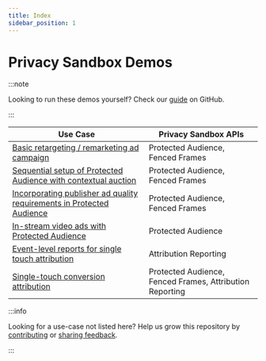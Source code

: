 ```yaml
---
title: Index
sidebar_position: 1
---
```


# Privacy Sandbox Demos

:::note

Looking to run these demos yourself? Check our [guide](https://github.com/privacysandbox/privacy-sandbox-demos/blob/main/README.md) on GitHub.

:::

| **Use Case**                                                                                               | **Privacy Sandbox APIs**                                 |
| ---------------------------------------------------------------------------------------------------------- | -------------------------------------------------------- |
| [Basic retargeting / remarketing ad campaign](demos/retargeting-remarketing.md)                            | Protected Audience, Fenced Frames                        |
| [Sequential setup of Protected Audience with contextual auction](demos/sequential-auction-setup.md)        | Protected Audience, Fenced Frames                        |
| [Incorporating publisher ad quality requirements in Protected Audience](demos/publisher-ad-quality-req.md) | Protected Audience, Fenced Frames                        |
| [In-stream video ads with Protected Audience](demos/instream-video-ad.md)                                  | Protected Audience                                       |
| [Event-level reports for single touch attribution](demos/single-touch-event-level-report.md)               | Attribution Reporting                                    |
| [Single-touch conversion attribution](demos/single-touch-conversion-attribution.md)                        | Protected Audience, Fenced Frames, Attribution Reporting |

:::info

Looking for a use-case not listed here? Help us grow this repository by
[contributing](https://github.com/privacysandbox/privacy-sandbox-demos/blob/main/CONTRIBUTING.md) or
[sharing feedback](https://github.com/privacysandbox/privacy-sandbox-demos/issues).

:::
